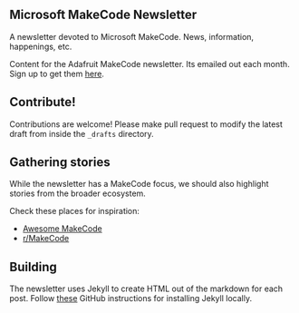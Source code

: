 ## Microsoft MakeCode Newsletter
A newsletter devoted to Microsoft MakeCode. News, information, happenings, etc.

Content for the Adafruit MakeCode newsletter. Its emailed out each month. Sign up to get them [here](https://www.adafruitdaily.com/).

## Contribute!
Contributions are welcome! Please make pull request to modify the latest draft from
inside the `_drafts` directory. 

## Gathering stories
While the newsletter has a MakeCode focus, we should also highlight stories from the broader
ecosystem.

Check these places for inspiration:

* [Awesome MakeCode](https://github.com/adafruit/awesome-makecode/blob/master/README.md)
* [r/MakeCode](https://www.reddit.com/r/MakeCode/)

## Building
The newsletter uses Jekyll to create HTML out of the markdown for each post. Follow
[these](https://help.github.com/articles/setting-up-your-github-pages-site-locally-with-jekyll/)
GitHub instructions for installing Jekyll locally.

